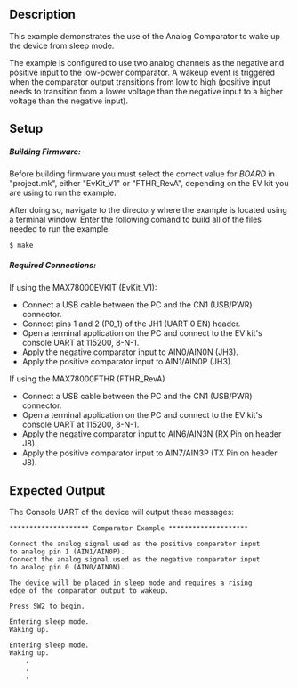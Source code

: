 ## Description

This example demonstrates the use of the Analog Comparator to wake up the device from sleep mode. 

The example is configured to use two analog channels as the negative and positive input to the low-power comparator. A wakeup event is triggered when the comparator output transitions from low to high (positive input needs to transition from a lower voltage than the negative input to a higher voltage than the negative input).

## Setup

##### Building Firmware:
Before building firmware you must select the correct value for _BOARD_  in "project.mk", either "EvKit\_V1" or "FTHR\_RevA", depending on the EV kit you are using to run the example.

After doing so, navigate to the directory where the example is located using a terminal window. Enter the following comand to build all of the files needed to run the example.

```
$ make
```

##### Required Connections:
If using the MAX78000EVKIT (EvKit_V1):
-   Connect a USB cable between the PC and the CN1 (USB/PWR) connector.
-   Connect pins 1 and 2 (P0_1) of the JH1 (UART 0 EN) header.
-   Open a terminal application on the PC and connect to the EV kit's console UART at 115200, 8-N-1.
-   Apply the negative comparator input to AIN0/AIN0N (JH3).
-	Apply the positive comparator input to AIN1/AIN0P (JH3).

If using the MAX78000FTHR (FTHR_RevA)
-   Connect a USB cable between the PC and the CN1 (USB/PWR) connector.
-   Open a terminal application on the PC and connect to the EV kit's console UART at 115200, 8-N-1.
-   Apply the negative comparator input to AIN6/AIN3N (RX Pin on header J8).
-	Apply the positive comparator input to AIN7/AIN3P (TX Pin on header J8).

## Expected Output

The Console UART of the device will output these messages:

```
******************** Comparator Example ********************

Connect the analog signal used as the positive comparator input
to analog pin 1 (AIN1/AIN0P).
Connect the analog signal used as the negative comparator input
to analog pin 0 (AIN0/AIN0N).

The device will be placed in sleep mode and requires a rising
edge of the comparator output to wakeup.

Press SW2 to begin.

Entering sleep mode.
Waking up.

Entering sleep mode.
Waking up.
    .
    .
    .
```
